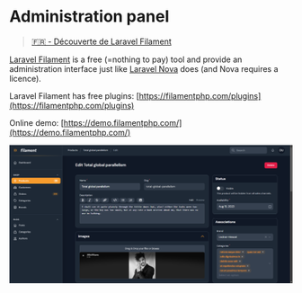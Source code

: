 # Administration panel

> [🇫🇷 - Découverte de Laravel Filament](https://laravel.sillo.org/laravel-filament/)

[Laravel Filament](https://filamentphp.com/) is a free (=nothing to pay) tool and provide an administration interface just like [Laravel Nova](https://nova.laravel.com/) does (and Nova requires a licence).

Laravel Filament has free plugins: [https://filamentphp.com/plugins](https://filamentphp.com/plugins)

Online demo: [https://demo.filamentphp.com/](https://demo.filamentphp.com/)

![Laravel Filament](./images/laravel_filament.png)
